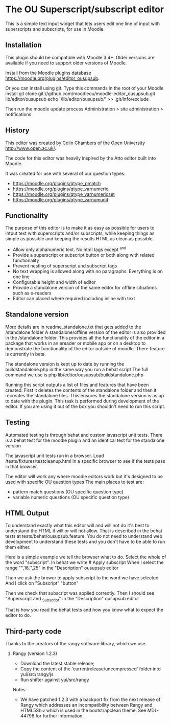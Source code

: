 # The OU Superscript/subscript editor

This is a simple text input widget that lets users edit one line of input
with superscripts and subscripts, for use in Moodle.

## Installation

This plugin should be compatible with Moodle 3.4+. Older versions are
available if you need to support older versions of Moodle.

Install from the Moodle plugins database https://moodle.org/plugins/editor_ousupsub.

Or you can install using git. Type this commands in the root of your Moodle install
    git clone git://github.com/moodleou/moodle-editor_ousupsub.git lib/editor/ousupsub
    echo '/lib/editor/ousupsub/' >> .git/info/exclude

Then run the moodle update process
Administration > site administration > notifications

## History

This editor was created by Colin Chambers of the Open University
http://www.open.ac.uk/.

The code for this editor was heavily inspired by the Atto editor built into Moodle.

It was created for use with several of our question types:

* https://moodle.org/plugins/qtype_pmatch
* https://moodle.org/plugins/qtype_varnumeric
* https://moodle.org/plugins/qtype_varnumericset
* https://moodle.org/plugins/qtype_varnumunit

## Functionality

The purpose of this editor is to make it as easy as possible for users to intput
text with superscripts and/or subscripts, while keeping things as simple as possible
and keeping the results HTML as clean as possible.

* Allow only alphanumeric text. No html tags except <sup> and <sub>
* Provide a superscript or subscript button or both along with related functionality
* Prevent nesting of superscript and subscript tags
* No text wrapping is allowed along with no paragraphs. Everything is on one line
* Configurable height and width of editor
* Provide a standalone version of the same editor for offline situations such as e-readers
* Editor can placed where required including inline with text

## Standalone version

More details are in readme_standalone.txt that gets added to the /standalone folder
A standalone/offline version of the editor is also provided in the /standalone folder. This provides all the
functionality of the editor in a package that works in an ereader or mobile app or on a desktop to demonstrate
the functionality of the editor outside of moodle. There feature is currently in beta.

The standalone version is kept up to date by running the buildstandalone.php in the same way you run a behat script
The full command we use is php lib/editor/ousupsub/buildstandalone.php

Running this script outputs a list of files and features that have been created. First it deletes the contents of the
standalone folder and then it recreates the standalone files. This ensures the standalone version is as up to date with
the plugin. This task is performed during development of the editor. If you are using it out of the box you shouldn't
need to run this script.

## Testing

Automated testing is through behat and custom javascript unit tests. There is a behat test for the moodle plugin and an
identical test for the standalone version

The javascript unit tests run in a browser. Load /tests/fixtures/testcleanup.html in a specific browser to see if the
tests pass in that browser.

The editor will work any where moodle editors work but it's designed to be used with specific OU question types
The main places to test are:
* pattern match questions (OU specific question type)
* variable numeric  questions (OU specific question type)

## HTML Output

To understand exactly what this editor will and will not do it's best to understand the HTML it will or will not allow.
That is described in the behat tests at tests/behat/ousupsub.feature. You do not need to understand web development
to understand these tests and you don't have to be able to run them either.

Here is a simple example we tell the browser what to do. Select the whole of the word "subscript". In behat we write
    # Apply subscript
    When I select the range "'',16,'',25" in the "Description" ousupsub editor

Then we ask the brower to apply subscript to the word we have selected
    And I click on "Subscript" "button"

Then we check that subscript was applied correctly.
    Then I should see "Superscript and <sub>Subscript</sub>" in the "Description" ousupsub editor

That is how you read the behat tests and how you know what to expect the editor to do.

## Third-party code

Thanks to the creators of the rangy software library, which we use.

1)  Rangy (version 1.2.3)
    * Download the latest stable release;
    * Copy the content of the 'currentrelease/uncompressed' folder into yui/src/rangy/js
    * Run shifter against yui/src/rangy

    Notes:
    * We have patched 1.2.3 with a backport fix from the next release of Rangy which addresses an incompatibility
      between Rangy and HTML5Shiv which is used in the bootstrapclean theme. See MDL-44798 for further information.
